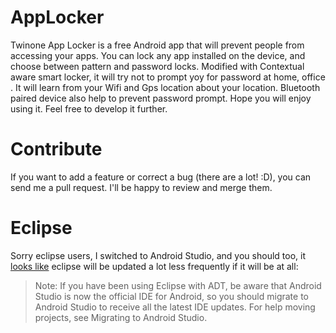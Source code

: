 AppLocker
=========

Twinone App Locker is a free Android app that will prevent people from accessing your apps.
You can lock any app installed on the device, and choose between pattern and password locks.
Modified with Contextual aware smart locker, it will try not to prompt yoy for password at home, office .
It will learn from your Wifi and Gps location about your location. Bluetooth paired device also help to prevent 
password prompt. Hope you will enjoy using it. Feel free to develop it further. 

Contribute
==========

If you want to add a feature or correct a bug (there are a lot! :D), you can send me a pull request.
I'll be happy to review and merge them.



Eclipse
=======

Sorry eclipse users, I switched to Android Studio, and you should too, it [looks like](http://developer.android.com/tools/help/adt.html) eclipse will be updated a lot less frequently if it will be at all:

> Note: If you have been using Eclipse with ADT, be aware that Android Studio is now the official IDE for Android, so you should migrate to Android Studio to receive all the latest IDE updates. For help moving projects, see Migrating to Android Studio.
